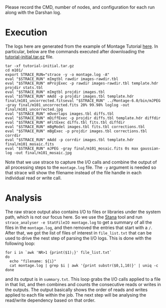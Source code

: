 Please record the CMD, number of nodes, and configuration for each run along with the Darshan log.

# Execution
The logs here are generated from the example of Montage Tutorial [here](http://montage.ipac.caltech.edu/docs/m101tutorial.html).
In particular, below are the commands executed after downloading the [tutorial-initial.tar.gz](http://montage.ipac.caltech.edu/docs/m101Example/tutorial-initial.tar.gz) file.
```
tar -xf tutorial-initial.tar.gz
cd m101/
export STRACE_RUN="strace -y -o montage.log -A"
eval "$STRACE_RUN" mImgtbl rawdir images-rawdir.tbl
eval "$STRACE_RUN" mProjExec -p rawdir images-rawdir.tbl template.hdr projdir stats.tbl
eval "$STRACE_RUN" mImgtbl projdir images.tbl
eval "$STRACE_RUN" mAdd -p projdir images.tbl template.hdr final/m101_uncorrected.fitseval "$STRACE_RUN" ../Montage-6.0/bin/mJPEG -gray final/m101_uncorrected.fits 20% 99.98% loglog -out final/m101_uncorrected.jpg
eval "$STRACE_RUN" mOverlaps images.tbl diffs.tbl
eval "$STRACE_RUN" mDiffExec -p projdir diffs.tbl template.hdr diffdir
eval "$STRACE_RUN" mFitExec diffs.tbl fits.tbl diffdir
eval "$STRACE_RUN" mBgModel images.tbl fits.tbl corrections.tbl
eval "$STRACE_RUN" mBgExec -p projdir images.tbl corrections.tbl corrdir
eval "$STRACE_RUN" mAdd -p corrdir images.tbl template.hdr final/m101_mosaic.fits
eval "$STRACE_RUN" mJPEG -gray final/m101_mosaic.fits 0s max gaussian-log -out final/m101_mosaic.jpg
```
Note that we use strace to capture the I/O calls and combine the output of all processing steps to the `montage.log` file. 
The `-y` argument is needed so that strace will show the filename instead of the file handle in each individual read or write call.

# Analysis
The raw strace output also contains I/O to files or libraries under the system path, which is not our focus here.
So we use the [Stana](https://github.com/johnlcf/Stana/wiki) tool and run `strace_analyser -e StatFileIO montage.log` to get a summary of all the files in the `montage.log`, and then removed the entries that start with a `/`.
After that, we got the list of files of interest in `file_list.txt` that can be used to drive the nest step of parsing the I/O logs.
This is done with the following loop:
```
for i in `awk 'NR>1 {print($1);}' file_list.txt`
do
  echo "filename: ${i}"
  cat montage.log | grep $i | awk '{print substr($0,1,10)}' | uniq -c
done
```
and its output is in `summary.txt`.
This loop grabs the I/O calls applied to a file in that list, and then combines and counts the consecutive reads or writes in the outputs. 
The output basically shows the order of reads and writes applied to each file within the job.
The next step will be analysing the read/write dependency based on that order.
